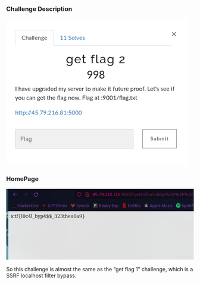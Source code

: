 ### Challenge Description

![](../images/web2.png)

### HomePage

![](../images/web5.png)

So this challenge is almost the same as the “get flag 1” challenge, which is a SSRF localhost filter bypass.
